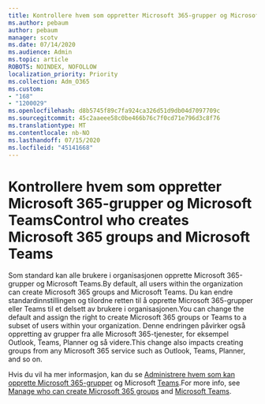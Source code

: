```yaml
---
title: Kontrollere hvem som oppretter Microsoft 365-grupper og Microsoft Teams
ms.author: pebaum
author: pebaum
manager: scotv
ms.date: 07/14/2020
ms.audience: Admin
ms.topic: article
ROBOTS: NOINDEX, NOFOLLOW
localization_priority: Priority
ms.collection: Adm_O365
ms.custom:
- "168"
- "1200029"
ms.openlocfilehash: d8b5745f89c7fa924ca326d51d9db04d7097709c
ms.sourcegitcommit: 45c2aaeee58c0be466b76c7f0cd71e796d3c8f76
ms.translationtype: MT
ms.contentlocale: nb-NO
ms.lasthandoff: 07/15/2020
ms.locfileid: "45141668"
---
```

# <a name="control-who-creates-microsoft-365-groups-and-microsoft-teams"></a><span data-ttu-id="4153a-102">Kontrollere hvem som oppretter Microsoft 365-grupper og Microsoft Teams</span><span class="sxs-lookup"><span data-stu-id="4153a-102">Control who creates Microsoft 365 groups and Microsoft Teams</span></span>

<span data-ttu-id="4153a-103">Som standard kan alle brukere i organisasjonen opprette Microsoft 365-grupper og Microsoft Teams.</span><span class="sxs-lookup"><span data-stu-id="4153a-103">By default, all users within the organization can create Microsoft 365 groups and Microsoft Teams.</span></span> <span data-ttu-id="4153a-104">Du kan endre standardinnstillingen og tilordne retten til å opprette Microsoft 365-grupper eller Teams til et delsett av brukere i organisasjonen.</span><span class="sxs-lookup"><span data-stu-id="4153a-104">You can change the default and assign the right to create Microsoft 365 groups or Teams to a subset of users within your organization.</span></span> <span data-ttu-id="4153a-105">Denne endringen påvirker også oppretting av grupper fra alle Microsoft 365-tjenester, for eksempel Outlook, Teams, Planner og så videre.</span><span class="sxs-lookup"><span data-stu-id="4153a-105">This change also impacts creating groups from any Microsoft 365 service such as Outlook, Teams, Planner, and so on.</span></span>

<span data-ttu-id="4153a-106">Hvis du vil ha mer informasjon, kan du se [Administrere hvem som kan opprette Microsoft 365-grupper](https://support.office.com/article/Manage-who-can-create-Office-365-Groups-4c46c8cb-17d0-44b5-9776-005fced8e618) og Microsoft [Teams](https://aka.ms/rtsf).</span><span class="sxs-lookup"><span data-stu-id="4153a-106">For more info, see [Manage who can create Microsoft 365 groups](https://support.office.com/article/Manage-who-can-create-Office-365-Groups-4c46c8cb-17d0-44b5-9776-005fced8e618) and [Microsoft Teams](https://aka.ms/rtsf).</span></span>